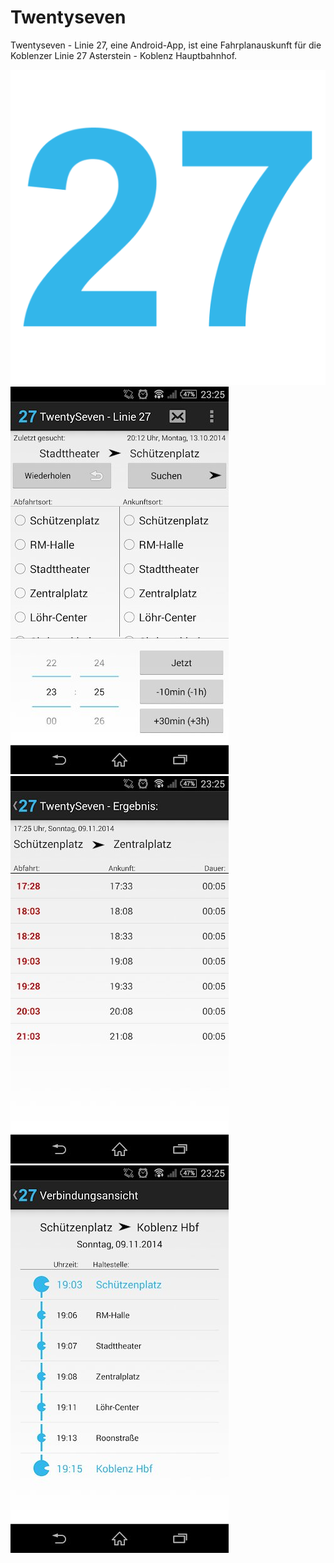# Twentyseven
Twentyseven - Linie 27, eine Android-App, ist eine Fahrplanauskunft für die Koblenzer Linie 27 Asterstein - Koblenz Hauptbahnhof.

![](https://github.com/pstiegele/twentyseven/blob/master/ic_launcher-web.png)
![](https://github.com/pstiegele/twentyseven/blob/master/ts.jpg)
![](https://github.com/pstiegele/twentyseven/blob/master/ts2.jpg)
![](https://github.com/pstiegele/twentyseven/blob/master/ts3.jpg)

